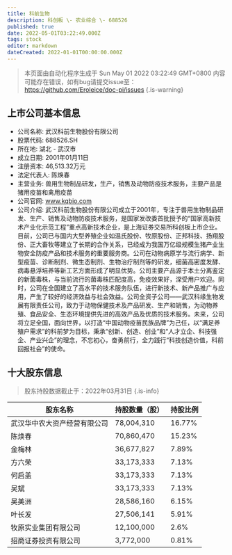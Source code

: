 ```yaml
---
title: 科前生物
description: 科创板 \- 农业综合 \- 688526
published: true
date: 2022-05-01T03:22:49.000Z
tags: stock
editor: markdown
dateCreated: 2022-01-01T00:00:00.000Z
---
```


> 本页面由自动化程序生成于 Sun May 01 2022 03:22:49 GMT+0800
> 内容可能存在错误，如有bug请提交issue至：https://github.com/Eroleice/doc-pi/issues
{.is-warning}

## 上市公司基本信息
- 公司名称: 武汉科前生物股份有限公司
- 股票代码: 688526.SH
- 所在地: 湖北 - 武汉市
- 成立日期: 2001年01月11日
- 注册资本: 46,513.32万元
- 法定代表人: 陈焕春
- 主营业务: 兽用生物制品研发，生产，销售及动物防疫技术服务，主要产品是猪用疫苗和禽用疫苗
- 公司官网: www.kqbio.com
- 公司介绍: 武汉科前生物股份有限公司成立于2001年，专注于兽用生物制品研发、生产、销售及动物防疫技术服务，是国家发改委首批授予的“国家高新技术产业化示范工程”重点高新技术企业，是上海证券交易所科创板上市企业。目前，公司已与国内大型养殖企业如温氏股份、牧原股份、正邦科技、扬翔股份、正大畜牧等建立了长期的合作关系，已经成为我国万亿级规模生猪产业生物安全防疫产品和技术服务的重要服务商。公司在动物病原学与流行病学、新型疫苗、诊断制剂、微生态制剂、生物治疗制剂等的研发，细菌高密度发酵、病毒悬浮培养等新工艺方面形成了明显优势。公司主要产品源于本土分离鉴定的新菌毒株，与当前流行的菌毒株匹配度高，免疫效果好，深受用户欢迎。同时，公司在全国建立了高水平的技术服务队伍，进行新技术、新产品推广与应用，产生了较好的经济效益与社会效益。公司全资子公司——武汉科缘生物发展有限责任公司，致力于动物保健技术及产品研发、生产和销售，为动物养殖、食品安全、生态环境提供先进的高效产品及优质的技术服务。未来，公司将立足全国，面向世界，以打造“中国动物疫苗民族品牌”为己任，以“满足养殖户需求”的科前梦为目标，秉承“创新、创造、创业”和“人才立企、科技强企、产业兴企”的理念，不忘初心，奋勇前行，全力践行“科技创造价值，科前回报社会”的使命。


## 十大股东信息
> 股东持股数据截止于：2022年03月31日
{.is-info}

| 股东名称 | 持股数量（股） | 持股比例 |
| --- | --- | --- |
| 武汉华中农大资产经营有限公司 | 78,004,310 | 16.77% |
| 陈焕春 | 70,860,470 | 15.23% |
| 金梅林 | 36,677,827 | 7.89% |
| 方六荣 | 33,173,333 | 7.13% |
| 何启盖 | 33,173,333 | 7.13% |
| 吴斌 | 33,173,333 | 7.13% |
| 吴美洲 | 28,586,160 | 6.15% |
| 叶长发 | 27,506,141 | 5.91% |
| 牧原实业集团有限公司 | 12,100,000 | 2.6% |
| 招商证券投资有限公司 | 3,772,000 | 0.81% |




